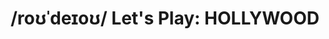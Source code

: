 ---
ee_id: na
site: na
type: na
url: 2017-006-rodeo-performance
title: "/roʊˈdeɪoʊ/ Let's Play: HOLLYWOOD"
year: '2021'
display_year: 2017-2021
medium: 'Custom built high performance computer rig (AMD Ryzen 9 5950X 16-core 32-Thread
  Unlocked Desktop Processor central processing unit, Rog Crosshair Viii Dark Hero
  motherboard, G.SKILL 64GB (2 x 32GB) Trident Z Neo Series DDR4 PC4-21300 2666 MHz
  288-Pin Desktop Memory Model F4-2666C18D-64GTZN random access memory, (x2) EVGA
  24G-P5-3975-KR GeForce RTX 3090 XC3 Ultra Gaming graphics processing units'' & Corsair
  Professional Series AX 1200 Watt Digital ATX/EPS Modular 80 PLUS Platinum (AX1200i)
  power supply, various peripherals), custom built Deep-Q Learning RPG playing software
  bot with system sounds by Daniel Lopatin (Oneohtrix Point Never), Kim Kardashian:
  Hollywood casual free-to-play role-playing Android game, Android phone, amplifier
  & speakers, various cables. '
dims: Variable
pitch: 'A custom built & programmed high performance machine learning computer which
  plays (& learns as it is plays) Kim Kardashian: Hollywood — a casual free-to-play
  role-playing Android game where players aim to increase their reputation by gaining
  fans in order to become A-List celebrities. '
ps: 'All details at micosite! '
live_url: https://rodeo.computer/
related: ''
youtube: ''
related_code: ''
imgs: ''
subheading: ''
download: ''
add_credit: ''
commission: ''
layout: things-i-made
---